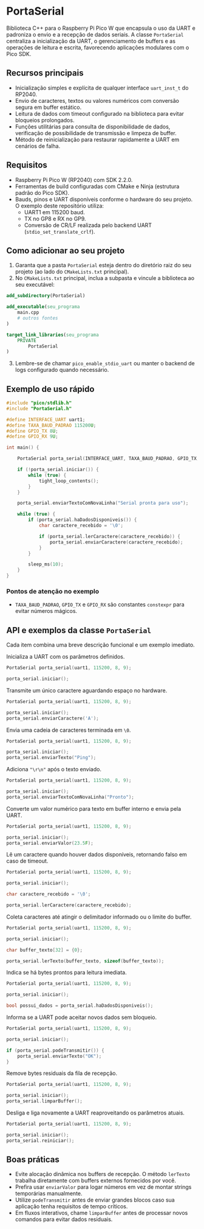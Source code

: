 # PortaSerial

Biblioteca C++ para o Raspberry Pi Pico W que encapsula o uso da UART e padroniza o envio e a recepção de dados seriais. A classe `PortaSerial` centraliza a inicialização da UART, o gerenciamento de buffers e as operações de leitura e escrita, favorecendo aplicações modulares com o Pico SDK.

## Recursos principais

- Inicialização simples e explícita de qualquer interface `uart_inst_t` do RP2040.
- Envio de caracteres, textos ou valores numéricos com conversão segura em buffer estático.
- Leitura de dados com timeout configurado na biblioteca para evitar bloqueios prolongados.
- Funções utilitárias para consulta de disponibilidade de dados, verificação de possibilidade de transmissão e limpeza de buffer.
- Método de reinicialização para restaurar rapidamente a UART em cenários de falha.

## Requisitos

- Raspberry Pi Pico W (RP2040) com SDK 2.2.0.
- Ferramentas de build configuradas com CMake e Ninja (estrutura padrão do Pico SDK).
- Bauds, pinos e UART disponíveis conforme o hardware do seu projeto. O exemplo deste repositório utiliza:
  - UART1 em 115200 baud.
  - TX no GP8 e RX no GP9.
  - Conversão de CR/LF realizada pelo backend UART (`stdio_set_translate_crlf`).

## Como adicionar ao seu projeto

1. Garanta que a pasta `PortaSerial` esteja dentro do diretório raiz do seu projeto (ao lado do `CMakeLists.txt` principal).
2. No `CMakeLists.txt` principal, inclua a subpasta e vincule a biblioteca ao seu executável:

```cmake
add_subdirectory(PortaSerial)

add_executable(seu_programa
    main.cpp
    # outros fontes
)

target_link_libraries(seu_programa
    PRIVATE
        PortaSerial
)
```

3. Lembre-se de chamar `pico_enable_stdio_uart` ou manter o backend de logs configurado quando necessário.

## Exemplo de uso rápido

```cpp
#include "pico/stdlib.h"
#include "PortaSerial.h"

#define INTERFACE_UART uart1;
#define TAXA_BAUD_PADRAO 115200U;
#define GPIO_TX 8U;
#define GPIO_RX 9U;

int main() {

    PortaSerial porta_serial(INTERFACE_UART, TAXA_BAUD_PADRAO, GPIO_TX, GPIO_RX);

    if (!porta_serial.iniciar()) {
        while (true) {
            tight_loop_contents();
        }
    }

    porta_serial.enviarTextoComNovaLinha("Serial pronta para uso");

    while (true) {
        if (porta_serial.haDadosDisponiveis()) {
            char caractere_recebido = '\0';

            if (porta_serial.lerCaractere(caractere_recebido)) {
                porta_serial.enviarCaractere(caractere_recebido);
            }
        }

        sleep_ms(10);
    }
}
```

### Pontos de atenção no exemplo

- `TAXA_BAUD_PADRAO`, `GPIO_TX` e `GPIO_RX` são constantes `constexpr` para evitar números mágicos.

## API e exemplos da classe `PortaSerial`

Cada item combina uma breve descrição funcional e um exemplo imediato.

Inicializa a UART com os parâmetros definidos.

```cpp
PortaSerial porta_serial(uart1, 115200, 8, 9);

porta_serial.iniciar();
```

Transmite um único caractere aguardando espaço no hardware.

```cpp
PortaSerial porta_serial(uart1, 115200, 8, 9);

porta_serial.iniciar();
porta_serial.enviarCaractere('A');
```

Envia uma cadeia de caracteres terminada em `\0`.

```cpp
PortaSerial porta_serial(uart1, 115200, 8, 9);

porta_serial.iniciar();
porta_serial.enviarTexto("Ping");
```

Adiciona `"\r\n"` após o texto enviado.

```cpp
PortaSerial porta_serial(uart1, 115200, 8, 9);

porta_serial.iniciar();
porta_serial.enviarTextoComNovaLinha("Pronto");
```

Converte um valor numérico para texto em buffer interno e envia pela UART.

```cpp
PortaSerial porta_serial(uart1, 115200, 8, 9);

porta_serial.iniciar();
porta_serial.enviarValor(23.5F);
```

Lê um caractere quando houver dados disponíveis, retornando falso em caso de timeout.

```cpp
PortaSerial porta_serial(uart1, 115200, 8, 9);

porta_serial.iniciar();

char caractere_recebido = '\0';

porta_serial.lerCaractere(caractere_recebido);
```

Coleta caracteres até atingir o delimitador informado ou o limite do buffer.

```cpp
PortaSerial porta_serial(uart1, 115200, 8, 9);

porta_serial.iniciar();

char buffer_texto[32] = {0};

porta_serial.lerTexto(buffer_texto, sizeof(buffer_texto));
```

Indica se há bytes prontos para leitura imediata.

```cpp
PortaSerial porta_serial(uart1, 115200, 8, 9);

porta_serial.iniciar();

bool possui_dados = porta_serial.haDadosDisponiveis();
```

Informa se a UART pode aceitar novos dados sem bloqueio.

```cpp
PortaSerial porta_serial(uart1, 115200, 8, 9);

porta_serial.iniciar();

if (porta_serial.podeTransmitir()) {
    porta_serial.enviarTexto("OK");
}
```

Remove bytes residuais da fila de recepção.

```cpp
PortaSerial porta_serial(uart1, 115200, 8, 9);

porta_serial.iniciar();
porta_serial.limparBuffer();
```

Desliga e liga novamente a UART reaproveitando os parâmetros atuais.

```cpp
PortaSerial porta_serial(uart1, 115200, 8, 9);

porta_serial.iniciar();
porta_serial.reiniciar();
```

## Boas práticas

- Evite alocação dinâmica nos buffers de recepção. O método `lerTexto` trabalha diretamente com buffers externos fornecidos por você.
- Prefira usar `enviarValor` para logar números em vez de montar strings temporárias manualmente.
- Utilize `podeTransmitir` antes de enviar grandes blocos caso sua aplicação tenha requisitos de tempo críticos.
- Em fluxos interativos, chame `limparBuffer` antes de processar novos comandos para evitar dados residuais.